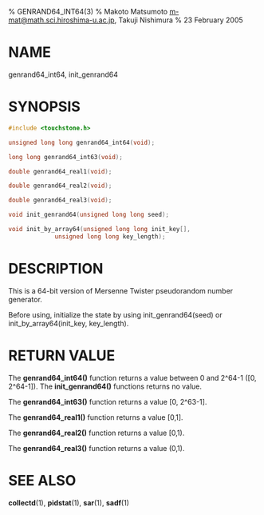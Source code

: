 % GENRAND64_INT64(3)
% Makoto Matsumoto <m-mat@math.sci.hiroshima-u.ac.jp>, Takuji Nishimura
% 23 February 2005

# NAME

genrand64_int64, init_genrand64

# SYNOPSIS

```c
#include <touchstone.h>

unsigned long long genrand64_int64(void);

long long genrand64_int63(void);

double genrand64_real1(void);

double genrand64_real2(void);

double genrand64_real3(void);

void init_genrand64(unsigned long long seed);

void init_by_array64(unsigned long long init_key[],
             unsigned long long key_length);
```

# DESCRIPTION

This is a 64-bit version of Mersenne Twister pseudorandom number generator.

Before using, initialize the state by using init_genrand64(seed) or
init_by_array64(init_key, key_length).

# RETURN VALUE

The **genrand64_int64()** function returns a value between 0 and 2^64-1 ([0,
2^64-1]).  The **init_genrand64()** functions returns no value.

The **genrand64_int63()** function returns a value [0, 2^63-1].

The **genrand64_real1()** function returns a value [0,1].

The **genrand64_real2()** function returns a value [0,1).

The **genrand64_real3()** function returns a value (0,1).

# SEE ALSO

**collectd**(1), **pidstat**(1), **sar**(1), **sadf**(1)
